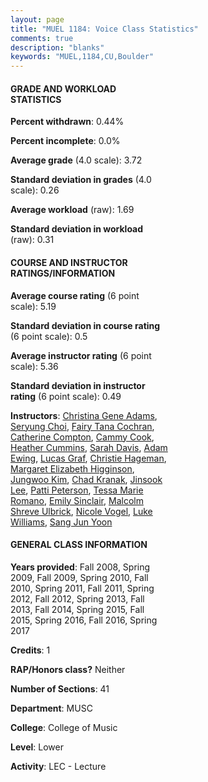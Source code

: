 ```yaml
---
layout: page
title: "MUEL 1184: Voice Class Statistics"
comments: true
description: "blanks"
keywords: "MUEL,1184,CU,Boulder"
---
```

<head>
<script src="https://ajax.googleapis.com/ajax/libs/jquery/2.1.3/jquery.min.js"></script>
<script src="https://dl.dropboxusercontent.com/s/pc42nxpaw1ea4o9/highcharts.js?dl=0"></script>
<!-- <script src="../assets/js/highcharts.js"></script> -->
<style type="text/css">@font-face {
	font-family: "Bebas Neue";
	src: url(https://www.filehosting.org/file/details/544349/BebasNeue Regular.otf) format("opentype");
	}
	h1.Bebas { 
		font-family: "Bebas Neue", Verdana, Tahoma;
	}
</style>
</head>
<body>
	<div id="container" style="float: right; width: 45%; height: 88%; margin-left: 2.5%; margin-right: 2.5%;"></div>
	<script language="JavaScript">
		$(document).ready(function() {
		var chart = {type: 'column'};
		var title = {text: 'Grade Distribution'};
		var xAxis = {categories: ['A','B','C','D','F'],crosshair: true};
		var yAxis = {min: 0,title: {text: 'Percentage'}};
		var tooltip = {headerFormat: '<center><b><span style="font-size:20px">{point.key}</span></b></center>',
		               pointFormat: '<td style="padding:0"><b>{point.y:.1f}%</b></td>',
		               footerFormat: '</table>',shared: true,useHTML: true};
		var plotOptions = {column: {pointPadding: 0.0,borderWidth: 0}};  
		var credits = {enabled: false};var series= [{name: 'Percent',data: [84.7,10.26,2.6,1.22,1.22,]}];
		var json = {};
		json.chart = chart;
		json.title = title;
		json.tooltip = tooltip;
		json.xAxis = xAxis;
		json.yAxis = yAxis;  
		json.series = series;
		json.plotOptions = plotOptions;  
		json.credits = credits;
		$('#container').highcharts(json);
	});
	</script>
</body>
			   
#### GRADE AND WORKLOAD STATISTICS

**Percent withdrawn**: 0.44%

**Percent incomplete**: 0.0%

**Average grade** (4.0 scale): 3.72

**Standard deviation in grades** (4.0 scale): 0.26

**Average workload** (raw): 1.69

**Standard deviation in workload** (raw): 0.31

#### COURSE AND INSTRUCTOR RATINGS/INFORMATION

**Average course rating** (6 point scale): 5.19

**Standard deviation in course rating** (6 point scale): 0.5

**Average instructor rating** (6 point scale): 5.36

**Standard deviation in instructor rating** (6 point scale): 0.49

**Instructors**: <a href='../../instructors/Christina_Gene_Adams'>Christina Gene Adams</a>, <a href='../../instructors/Seryung_Choi'>Seryung Choi</a>, <a href='../../instructors/Fairy_Tana_Cochran'>Fairy Tana Cochran</a>, <a href='../../instructors/Catherine_Compton'>Catherine Compton</a>, <a href='../../instructors/Cammy_Cook'>Cammy Cook</a>, <a href='../../instructors/Heather_Cummins'>Heather Cummins</a>, <a href='../../instructors/Sarah_Davis'>Sarah Davis</a>, <a href='../../instructors/Adam_Ewing'>Adam Ewing</a>, <a href='../../instructors/Lucas_Graf'>Lucas Graf</a>, <a href='../../instructors/Christie_Hageman'>Christie Hageman</a>, <a href='../../instructors/Margaret_Elizabeth_Higginson'>Margaret Elizabeth Higginson</a>, <a href='../../instructors/Jungwoo_Kim'>Jungwoo Kim</a>, <a href='../../instructors/Chad_Kranak'>Chad Kranak</a>, <a href='../../instructors/Jinsook_Lee'>Jinsook Lee</a>, <a href='../../instructors/Patti_Peterson'>Patti Peterson</a>, <a href='../../instructors/Tessa_Marie_Romano'>Tessa Marie Romano</a>, <a href='../../instructors/Emily_Sinclair'>Emily Sinclair</a>, <a href='../../instructors/Malcolm_Shreve_Ulbrick'>Malcolm Shreve Ulbrick</a>, <a href='../../instructors/Nicole_Vogel'>Nicole Vogel</a>, <a href='../../instructors/Luke_Williams'>Luke Williams</a>, <a href='../../instructors/Sang_Jun_Yoon'>Sang Jun Yoon</a>

#### GENERAL CLASS INFORMATION

**Years provided**: Fall 2008, Spring 2009, Fall 2009, Spring 2010, Fall 2010, Spring 2011, Fall 2011, Spring 2012, Fall 2012, Spring 2013, Fall 2013, Fall 2014, Spring 2015, Fall 2015, Spring 2016, Fall 2016, Spring 2017

**Credits**: 1

**RAP/Honors class?** Neither

**Number of Sections**: 41

**Department**: MUSC

**College**: College of Music

**Level**: Lower

**Activity**: LEC - Lecture
